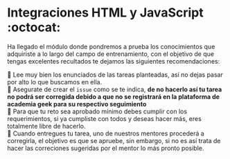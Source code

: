 # Integraciones HTML y JavaScript :octocat:

Ha llegado el módulo donde pondremos a prueba los conocimientos que adquiriste a lo largo del campo de entrenamiento, con el objetivo de que tengas excelentes recultados te dejamos las siguientes recomendaciones: 

:round_pushpin: Lee muy bien los enunciados de las tareas planteadas, así no dejas pasar por alto lo que buscamos en ella.<br>
:round_pushpin: Asegurate de crear el `issue` como se te indica, **de no hacerlo así tu tarea no podrá ser corregida debido a que no se registrará en la plataforma de academia geek para su respectivo seguimiento** <br>
:round_pushpin: Para que tu reto sea aprobado mínimo debes cumplir con los requerimientos, si ya cumpliste con todos y deseas hacer más, eres totalmente libre de hacerlo. <br>
:round_pushpin: Cuando entregues tu tarea, uno de nuestros mentores procederá a corregirla, el objetivo es que se apruebe, sin embargo, si no es así trata de hacer las correciones sugeridas por el mentor lo más pronto posible.
